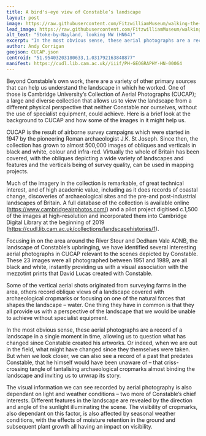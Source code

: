```yaml
---
title: A bird's-eye view of Constable’s landscape
layout: post
image: https://raw.githubusercontent.com/FitzwilliamMuseum/walking-the-landscape-fitz-cdh/main/images/posts/PH-GEOGRAPHY-HN-00064-000-00001_postcrop.jpg
lead_image: https://raw.githubusercontent.com/FitzwilliamMuseum/walking-the-landscape-fitz-cdh/main/images/posts/PH-GEOGRAPHY-HN-00064-000-00001_postcrop-preview.jpg
alt_text: "Stoke-by-Nayland, looking NW (HN64)"
excerpt: "In the most obvious sense, these aerial photographs are a record of a landscape in a single moment in time..."
author: Andy Corrigan
geojson: CUCAP.json
centroid: "51.95403203180633,1.031792163848877"
manifest: https://cudl.lib.cam.ac.uk//iiif/PH-GEOGRAPHY-HN-00064
---
```


Beyond Constable’s own work, there are a variety of other primary sources that can help us understand the landscape in which he worked. One of those is Cambridge University’s Collection of Aerial Photographs (CUCAP); a large and diverse collection that allows us to view the landscape from a different physical perspective that neither Constable nor ourselves, without the use of specialist equipment, could achieve. Here is a brief look at the background to CUCAP and how some of the images in it might help us.

CUCAP is the result of airborne survey campaigns which were started in 1947 by the pioneering Roman archaeologist J.K. St Joseph. Since then, the collection has grown to almost 500,000 images of obliques and verticals in black and white, colour and infra-red. Virtually the whole of Britain has been covered, with the obliques depicting a wide variety of landscapes and features and the verticals being of survey quality, can be used in mapping projects. 

Much of the imagery in the collection is remarkable, of great technical interest, and of high academic value, including as it does records of coastal change, discoveries of archaeological sites and the pre-and post-industrial landscapes of Britain. A full database of the collection is available online (https://www.cambridgeairphotos.com/) and a pilot project digitised c.1,500 of the images at high-resolution and incorporated them into Cambridge Digital Library at the beginning of 2019 (https://cudl.lib.cam.ac.uk/collections/landscapehistories/1). 

Focusing in on the area around the River Stour and Dedham Vale AONB, the landscape of Constable’s upbringing, we have identified several interesting aerial photographs in CUCAP relevant to the scenes depicted by Constable. These 23 images were all photographed between 1951 and 1989, are all black and white, instantly providing us with a visual association with the mezzotint prints that David Lucas created with Constable.

Some of the vertical aerial shots originated from surveying farms in the area, others record oblique views of a landscape covered with archaeological cropmarks or focusing on one of the natural forces that shapes the landscape – water. One thing they have in common is that they all provide us with a perspective of the landscape that we would be unable to achieve without specialist equipment. 

In the most obvious sense, these aerial photographs are a record of a landscape in a single moment in time, allowing us to question what has changed since Constable created his artworks. Or indeed, when we are out in the field, what might have changed since they themselves were taken. But when we look closer, we can also see a record of a past that predates Constable, that he himself would have been unaware of – that criss-crossing tangle of tantalising archaeological cropmarks almost binding the landscape and inviting us to unwrap its story.  

The visual information we can see recorded by aerial photography is also dependant on light and weather conditions – two more of Constable’s chief interests. Different features in the landscape are revealed by the direction and angle of the sunlight illuminating the scene. The visibility of cropmarks, also dependant on this factor, is also affected by seasonal weather conditions, with the effects of moisture retention in the ground and subsequent plant growth all having an impact on visibility. 


